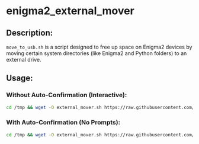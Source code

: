﻿# enigma2_external_mover

## Description:

`move_to_usb.sh` is a script designed to free up space on Enigma2 devices by moving certain system directories (like Enigma2 and Python folders) to an external drive.

## Usage:

### Without Auto-Confirmation (Interactive):

```bash
cd /tmp && wget -O external_mover.sh https://raw.githubusercontent.com/Kamal-OS/enigma2-scripts/refs/heads/main/external_mover.sh && sh external_mover.sh
```

### With Auto-Confirmation (No Prompts):

```bash
cd /tmp && wget -O external_mover.sh https://raw.githubusercontent.com/Kamal-OS/enigma2-scripts/refs/heads/main/external_mover.sh && sh external_mover.sh -y
```
